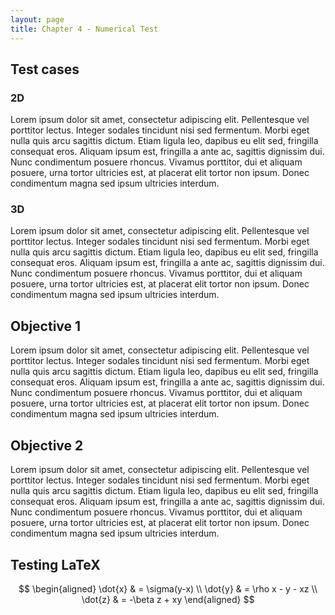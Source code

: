 ```yaml
---
layout: page
title: Chapter 4 - Numerical Test
---
```


## Test cases
### 2D
Lorem ipsum dolor sit amet, consectetur adipiscing elit. Pellentesque vel porttitor lectus. Integer sodales tincidunt nisi sed fermentum. Morbi eget nulla quis arcu sagittis dictum. Etiam ligula leo, dapibus eu elit sed, fringilla consequat eros. Aliquam ipsum est, fringilla a ante ac, sagittis dignissim dui. Nunc condimentum posuere rhoncus. Vivamus porttitor, dui et aliquam posuere, urna tortor ultricies est, at placerat elit tortor non ipsum. Donec condimentum magna sed ipsum ultricies interdum.
### 3D
Lorem ipsum dolor sit amet, consectetur adipiscing elit. Pellentesque vel porttitor lectus. Integer sodales tincidunt nisi sed fermentum. Morbi eget nulla quis arcu sagittis dictum. Etiam ligula leo, dapibus eu elit sed, fringilla consequat eros. Aliquam ipsum est, fringilla a ante ac, sagittis dignissim dui. Nunc condimentum posuere rhoncus. Vivamus porttitor, dui et aliquam posuere, urna tortor ultricies est, at placerat elit tortor non ipsum. Donec condimentum magna sed ipsum ultricies interdum.

## Objective 1
Lorem ipsum dolor sit amet, consectetur adipiscing elit. Pellentesque vel porttitor lectus. Integer sodales tincidunt nisi sed fermentum. Morbi eget nulla quis arcu sagittis dictum. Etiam ligula leo, dapibus eu elit sed, fringilla consequat eros. Aliquam ipsum est, fringilla a ante ac, sagittis dignissim dui. Nunc condimentum posuere rhoncus. Vivamus porttitor, dui et aliquam posuere, urna tortor ultricies est, at placerat elit tortor non ipsum. Donec condimentum magna sed ipsum ultricies interdum.

## Objective 2
Lorem ipsum dolor sit amet, consectetur adipiscing elit. Pellentesque vel porttitor lectus. Integer sodales tincidunt nisi sed fermentum. Morbi eget nulla quis arcu sagittis dictum. Etiam ligula leo, dapibus eu elit sed, fringilla consequat eros. Aliquam ipsum est, fringilla a ante ac, sagittis dignissim dui. Nunc condimentum posuere rhoncus. Vivamus porttitor, dui et aliquam posuere, urna tortor ultricies est, at placerat elit tortor non ipsum. Donec condimentum magna sed ipsum ultricies interdum.

## Testing LaTeX

$$ \begin{aligned} \dot{x} & = \sigma(y-x) \\ \dot{y} & = \rho x - y - xz \\ \dot{z} & = -\beta z + xy \end{aligned} $$
